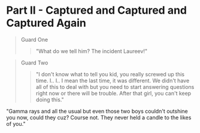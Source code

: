 
# Part II - Captured and Captured and Captured Again
>Guard One
>>"What do we tell him? The incident Laureev!"

>Guard Two
>>"I don't know what to tell you kid, you really screwed up this time. I.. I.. I mean the last time, it was different. We didn't have all of this to deal with but you need to start answering questions right now or there will be trouble. After that girl, you can't keep doing this."

"Gamma rays and all the usual but even those two boys couldn't outshine you now, could they cuz? Course not. They never held a candle to the likes of you."